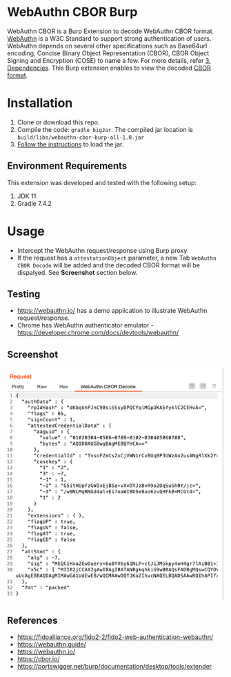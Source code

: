 # WebAuthn CBOR Burp
WebAuthn CBOR is a Burp Extension to decode WebAuthn CBOR format. [WebAuthn](https://www.w3.org/TR/webauthn-2/) is a W3C Standard to support strong authentication of users. WebAuthn depends on several other specifications such as Base64url encoding, Concise Binary Object Representation (CBOR), CBOR Object Signing and Encryption (COSE) to name a few. For more details, refer [3. Dependencies](https://www.w3.org/TR/webauthn-2/#sctn-dependencies). This Burp extension enables to view the decoded [CBOR format](https://www.rfc-editor.org/info/rfc8949).

# Installation
1. Clone or download this repo.
2. Compile the code: `gradle bigJar`. The compiled jar location is `build/libs/webauthn-cbor-burp-all-1.0.jar`
3. [Follow the instructions](https://portswigger.net/burp/documentation/desktop/tools/extender#installing-an-extension-from-a-file) to load the jar.

## Environment Requirements
This extension was developed and tested with the following setup:
1. JDK 11
2. Gradle 7.4.2

# Usage
* Intercept the WebAuthn request/response using Burp proxy
* If the request has a `attestationObject` parameter, a new Tab `WebAuthn CBOR Decode` will be added and the decoded CBOR format will be dispalyed. See **Screenshot** section below.

## Testing
* https://webauthn.io/ has a demo application to illustrate WebAuthn request/response.
* Chrome has WebAuthn authenticator emulator - https://developer.chrome.com/docs/devtools/webauthn/ 

## Screenshot
![](images/webauthn-cbor-decode.png)

## References
* https://fidoalliance.org/fido2-2/fido2-web-authentication-webauthn/
* https://webauthn.guide/
* https://webauthn.io/
* https://cbor.io/
* https://portswigger.net/burp/documentation/desktop/tools/extender